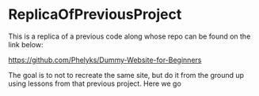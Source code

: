 # ReplicaOfPreviousProject

This is a replica of a previous code along whose repo can be found on the link below:

https://github.com/Phelyks/Dummy-Website-for-Beginners

The goal is to not to recreate the same site, but do it from the ground up using lessons from that previous project. Here we go
